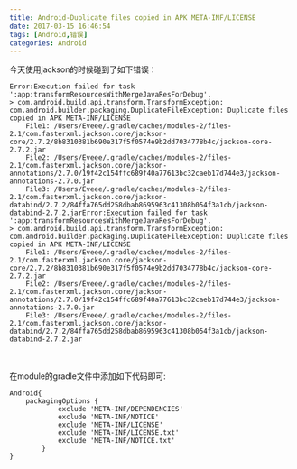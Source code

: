 ```yaml
---
title: Android-Duplicate files copied in APK META-INF/LICENSE
date: 2017-03-15 16:46:54
tags: [Android,错误]
categories: Android
---
```


今天使用jackson的时候碰到了如下错误：


	Error:Execution failed for task ':app:transformResourcesWithMergeJavaResForDebug'.
	> com.android.build.api.transform.TransformException: com.android.builder.packaging.DuplicateFileException: Duplicate files copied in APK META-INF/LICENSE
	  	File1: /Users/Eveee/.gradle/caches/modules-2/files-2.1/com.fasterxml.jackson.core/jackson-core/2.7.2/8b8310381b690e317f5f0574e9b2dd7034778b4c/jackson-core-2.7.2.jar
	  	File2: /Users/Eveee/.gradle/caches/modules-2/files-2.1/com.fasterxml.jackson.core/jackson-annotations/2.7.0/19f42c154ffc689f40a77613bc32caeb17d744e3/jackson-annotations-2.7.0.jar
	  	File3: /Users/Eveee/.gradle/caches/modules-2/files-2.1/com.fasterxml.jackson.core/jackson-databind/2.7.2/84ffa765dd258dbab8695963c41308b054f3a1cb/jackson-databind-2.7.2.jarError:Execution failed for task ':app:transformResourcesWithMergeJavaResForDebug'.
	> com.android.build.api.transform.TransformException: com.android.builder.packaging.DuplicateFileException: Duplicate files copied in APK META-INF/LICENSE
	  	File1: /Users/Eveee/.gradle/caches/modules-2/files-2.1/com.fasterxml.jackson.core/jackson-core/2.7.2/8b8310381b690e317f5f0574e9b2dd7034778b4c/jackson-core-2.7.2.jar
	  	File2: /Users/Eveee/.gradle/caches/modules-2/files-2.1/com.fasterxml.jackson.core/jackson-annotations/2.7.0/19f42c154ffc689f40a77613bc32caeb17d744e3/jackson-annotations-2.7.0.jar
	  	File3: /Users/Eveee/.gradle/caches/modules-2/files-2.1/com.fasterxml.jackson.core/jackson-databind/2.7.2/84ffa765dd258dbab8695963c41308b054f3a1cb/jackson-databind-2.7.2.jar


​	  	
​	  	
在module的gradle文件中添加如下代码即可:

	Android{
		packagingOptions {
		        exclude 'META-INF/DEPENDENCIES'
		        exclude 'META-INF/NOTICE'
		        exclude 'META-INF/LICENSE'
		        exclude 'META-INF/LICENSE.txt'
		        exclude 'META-INF/NOTICE.txt'
		    }
	}  	

